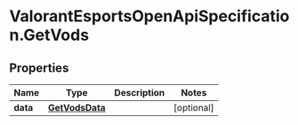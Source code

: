# ValorantEsportsOpenApiSpecification.GetVods

## Properties
Name | Type | Description | Notes
------------ | ------------- | ------------- | -------------
**data** | [**GetVodsData**](GetVodsData.md) |  | [optional] 
